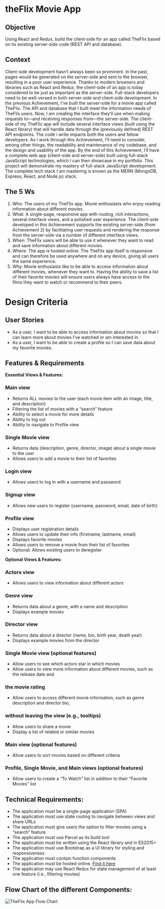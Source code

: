 # theFlix Movie App

## Objective
Using React and Redux, build the client-side for an app called TheFlix based on its
existing server-side code (REST API and database).

## Context
Client-side development hasn’t always been so prominent. In the past, pages would be generated on
the server-side and sent to the browser, resulting in a poor user experience. Thanks to modern
browsers and libraries such as React and Redux, the client-side of an app is today considered to be just as
important as the server-side. Full-stack developers need to be well-versed in both server-side and
client-side development.
In the previous Achievement, I've built the server-side for a movie app called TheFlix. The API and
database that I built meet the information needs of TheFlix users. Now, I am creating the
interface they’ll use when making requests to—and receiving responses from—the server-side. The
client-side of my TheFlix app will include several interface views (built using the React library) that will
handle data through the (previously defined) REST API endpoints.
The code i write impacts both the users and fellow developers. As I work through this
Achievement, I’ll need to consider, among other things, the readability and maintenance of my
codebase, and the design and usability of the app.
By the end of this Achievement, I’ll have a complete web app (client-side and server-side) built using
full-stack JavaScript technologies, which I can then showcase in my portfolio. This project will
demonstrate my mastery of full-stack JavaScript development. The complete tech stack I am
mastering is known as the MERN (MongoDB, Express, React, and Node.js) stack.

## The 5 Ws

1. Who: The users of my TheFlix app. Movie enthusiasts who enjoy reading information about
different movies.
2. What: A single-page, responsive app with routing, rich interactions, several interface views,
and a polished user experience. The client-side developed in this Achievement supports
the existing server-side (from Achievement 2) by facilitating user requests and rendering the
response from the server-side via a number of different interface views.
3. When: TheFlix users will be able to use it whenever they want to read and save information
about different movies.
4. Where: The app is hosted online. The TheFlix app itself is responsive and can therefore be
used anywhere and on any device, giving all users the same experience.
5. Why: Movie enthusiasts like to be able to access information about different movies,
whenever they want to. Having the ability to save a list of their favorite movies will ensure
users always have access to the films they want to watch or recommend to their peers.


# Design Criteria

## User Stories
- As a user, I want to be able to access information about movies so that I can learn more
about movies I’ve watched or am interested in.
- As a user, I want to be able to create a profile so I can save data about my favorite movies.

## Features & Requirements

**Essential Views & Features:**

### Main view
- Returns ALL movies to the user (each movie item with an image, title, and description)
- Filtering the list of movies with a “search” feature
- Ability to select a movie for more details
- Ability to log out
- Ability to navigate to Profile view

### Single Movie view
- Returns data (description, genre, director, image) about a single movie to the user
- Allows users to add a movie to their list of favorites

### Login view
- Allows users to log in with a username and password

### Signup view
- Allows new users to register (username, password, email, date of birth)

### Profile view
- Displays user registration details
- Allows users to update their info (firstname, lastname, email)
- Displays favorite movies
- Allows users to remove a movie from their list of favorites
- Optional: Allows existing users to deregister


**Optional Views & Features:**

### Actors view
- Allows users to view information about different actors

### Genre view
- Returns data about a genre, with a name and description
- Displays example movies

### Director view
- Returns data about a director (name, bio, birth year, death year)
- Displays example movies from the director

### Single Movie view (optional features)
- Allow users to see which actors star in which movies
- Allow users to view more information about different movies, such as the release date and

### the movie rating
- Allow users to access different movie information, such as genre description and director bio,

### without leaving the view (e.g., tooltips)
- Allow users to share a movie
- Display a list of related or similar movies

### Main view (optional features)
- Allow users to sort movies based on different criteria

### Profile, Single Movie, and Main views (optional features)
- Allow users to create a “To Watch” list in addition to their “Favorite Movies” list


## Technical Requirements:

- The application must be a single-page application (SPA)
- The application must use state routing to navigate between views and share URLs
- The application must give users the option to filter movies using a “search” feature
- The application must use Parcel as its build tool
- The application must be written using the React library and in ES2015+
- The application must use Bootstrap as a UI library for styling and responsiveness
- The application must contain function components
- The application must be hosted online. [Find it here](https://theflix-redux.netlify.app/)
- The application may use React Redux for state management of at least one feature (i.e.,
filtering movies)


## Flow Chart of the different Components:

![TheFlix App Flow Chart](./diagrams/TheFlix-Redux-Flow.drawio)
